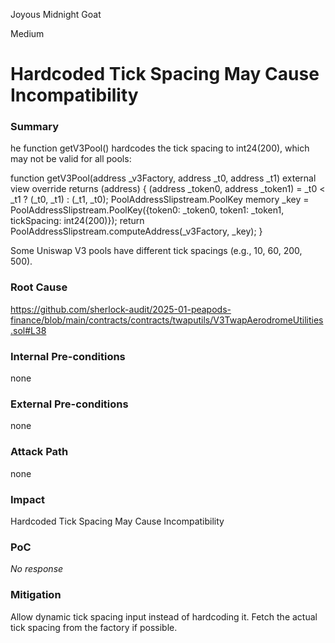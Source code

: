 Joyous Midnight Goat

Medium

# Hardcoded Tick Spacing May Cause Incompatibility

### Summary

he function getV3Pool() hardcodes the tick spacing to int24(200), which may not be valid for all pools: 


function getV3Pool(address _v3Factory, address _t0, address _t1) external view override returns (address) {
        (address _token0, address _token1) = _t0 < _t1 ? (_t0, _t1) : (_t1, _t0);
        PoolAddressSlipstream.PoolKey memory _key =
            PoolAddressSlipstream.PoolKey({token0: _token0, token1: _token1, tickSpacing: int24(200)});
        return PoolAddressSlipstream.computeAddress(_v3Factory, _key);
    }

Some Uniswap V3 pools have different tick spacings (e.g., 10, 60, 200, 500).

### Root Cause

https://github.com/sherlock-audit/2025-01-peapods-finance/blob/main/contracts/contracts/twaputils/V3TwapAerodromeUtilities.sol#L38

### Internal Pre-conditions

none

### External Pre-conditions

none

### Attack Path

none

### Impact

Hardcoded Tick Spacing May Cause Incompatibility

### PoC

_No response_

### Mitigation

Allow dynamic tick spacing input instead of hardcoding it.
 Fetch the actual tick spacing from the factory if possible.